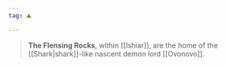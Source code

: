 ```yaml
---
tag: ⛰️️

---
```

> **The Flensing Rocks**, within [[Ishiar]], are the home of the [[Shark|shark]]-like nascent demon lord [[Ovonovo]].







